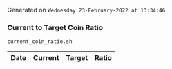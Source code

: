 Generated on `Wednesday 23-February-2022 at 13:34:46`

### Current to Target Coin Ratio
`current_coin_ratio.sh`

Date|Current|Target|Ratio
---|---|---|---
